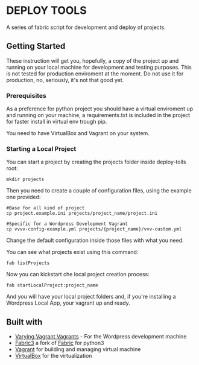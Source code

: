 # DEPLOY TOOLS
A series of fabric script for development and deploy of projects.

## Getting Started

These instruction will get you, hopefully, a copy of the project up and running on your local machine for development and testing purposes. This is not tested for production enviroment at the moment. Do not use it for production, no, seriously, it's not that good yet.

### Prerequisites
As a preference for python project you should have a virtual enviroment up and running on your machine, a requirements.txt is included in the project for faster install in virtual env trough pip.

You need to have VirtualBox and Vagrant on your system.

### Starting a Local Project
You can start a project by creating the projects folder inside deploy-tolls root:

```
mkdir projects
```

Then you need to create a couple of configuration files, using the example one provided:

```
#Base for all kind of project
cp project.example.ini projects/project_name/project.ini

#Specific for a Wordpress Development Vagrant
cp vvvv-config-example.yml projects/{project_name}/vvv-custom.yml
```

Change the default configuration inside those files with what you need.

You can see what projects exist using this command:

```
fab listProjects
```

Now you can kickstart che local project creation process:

```
fab startLocalProject:project_name
```

And you will have your local project folders and, if you're installing a Wordpress Local App, your vagrant up and ready.

## Built with

* [Varying Vagrant Vagrants](https://github.com/Varying-Vagrant-Vagrants/VVV) - For the Wordpress development machine
* [Fabric3](https://github.com/mathiasertl/fabric/) a fork of [Fabric](https://github.com/fabric/fabric) for python3
* [Vagrant](https://www.vagrantup.com/) for building and managing virtual machine
* [VirtualBox](https://www.virtualbox.org/) for the virtualization
